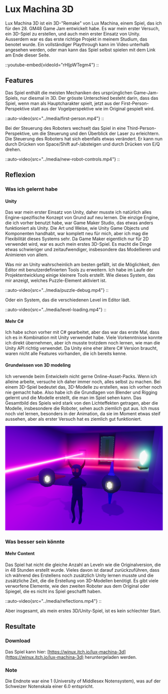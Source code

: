 # Lux Machina 3D
Lux Machina 3D ist ein 3D-"Remake" von Lux Machina, einem Spiel, das ich für den 28. GM48 Game Jam entwickelt habe.
Es war mein erster Versuch, ein 3D-Spiel zu erstellen, und auch mein erster Einsatz von Unity.
Ausserdem war es das erste richtige Projekt in meinem Studium, das benotet wurde.
Ein vollständiger Playthrough kann im Video unterhalb angesehen werden, oder man kann das Spiel selbst spielen mit dem Link am Ende dieser Seite.

::youtube-embed{videoId="rHljpWTegm4"}
::

## Features
Das Spiel enthält die meisten Mechaniken des ursprünglichen Game-Jam-Spiels, nur diesmal in 3D. 
Der grösste Unterschied besteht darin, dass das Spiel, wenn man als Hauptcharakter spielt, 
jetzt aus der First-Person-Perspektive statt aus der Vogelperspektive wie im Original gespielt wird.


::auto-video{src="../media/first-person.mp4"}
::

Bei der Steuerung des Roboters wechselt das Spiel in eine Third-Person-Perspektive, um die Steuerung und den Überblick der Laser zu erleichtern.
Die Steuerung des Roboters hat sich ebenfalls etwas verändert.
Er kann nun durch Drücken von Space/Shift auf-/absteigen und durch Drücken von E/Q drehen.

::auto-video{src="../media/new-robot-controls.mp4"}
::

## Reflexion

### Was ich gelernt habe

#### Unity
Das war mein erster Einsatz von Unity, daher musste ich natürlich alles Engine-spezifische Konzept von Grund auf neu lernen.
Die einzige Engine, die ich vorher benutzt habe, war Game Maker Studio, das etwas anders funktioniert als Unity.
Die Art und Weise, wie Unity Game Objects und Komponenten handhabt, war komplett neu für mich, aber ich mag die Flexibilität dieses Systems sehr.
Da Game Maker eigentlich nur für 2D verwendet wird, war es auch mein erstes 3D-Spiel.
Es macht die Dinge etwas schwieriger und zeitaufwendiger, insbesondere das Modellieren und Animieren von allem.

Was mir an Unity wahrscheinlich am besten gefällt, ist die Möglichkeit, den Editor mit benutzerdefinierten Tools zu erweitern.
Ich habe im Laufe der Projektentwicklung einige kleinere Tools erstellt.
Wie dieses System, das mir anzeigt, welches Puzzle-Element aktiviert ist.

::auto-video{src="../media/puzzle-debug.mp4"}
::

Oder ein System, das die verschiedenen Level im Editor lädt.

::auto-video{src="../media/level-loading.mp4"}
::

#### Mehr C#
Ich habe schon vorher mit C# gearbeitet, aber das war das erste Mal, dass ich es in Kombination mit Unity verwendet habe.
Viele Vorkenntnisse konnte ich direkt übernehmen, aber ich musste trotzdem noch lernen, wie man die Unity API richtig verwendet.
Da Unity eine eher ältere C# Version braucht, waren nicht alle Features vorhanden, die ich bereits kenne.

#### Grundwissen von 3D modeling
Ich verwende beim Entwickeln nicht gerne Online-Asset-Packs. 
Wenn ich alleine arbeite, versuche ich daher immer noch, alles selbst zu machen.
Bei einem 3D-Spiel bedeutet das, 3D-Modelle zu erstellen, was ich vorher noch nie gemacht habe.
Also habe ich die Grundlagen von Blender und Rigging gelernt und die Modelle erstellt, die man im Spiel sehen kann.
Das Gesamtbild des Spiels wird stark von den Lichteffekten getragen, aber die Modelle, insbesondere die Roboter, sehen auch ziemlich gut aus.
Ich muss noch viel lernen, besonders in der Animation, da sie im Moment etwas steif aussehen, aber als erster Versuch hat es ziemlich gut funktioniert.

![models](../media/models.png)

### Was besser sein könnte

#### Mehr Content
Das Spiel hat nicht die gleiche Anzahl an Leveln wie die Originalversion, die in 48 Stunden erstellt wurde. 
Vieles davon ist darauf zurückzuführen, dass ich während des Erstellens noch zusätzlich Unity lernen musste und die zusätzliche Zeit, die die Erstellung von 3D-Modellen benötigt.
Es gibt viele verworfene Elemente, wie den zweiten Roboter aus dem Original oder Spiegel, die es nicht ins Spiel geschafft haben.

::auto-video{src="../media/reflections.mp4"}
::

Aber insgesamt, als mein erstes 3D/Unity-Spiel, ist es kein schlechter Start.

## Resultate

### Download
Das Spiel kann hier: [https://winux.itch.io/lux-machina-3d](https://winux.itch.io/lux-machina-3d) heruntergeladen werden. 

### Note
Die Endnote war eine 1 (University of Middlesex Notensystem), was auf der Schweizer Notenskala einer 6.0 entspricht.
